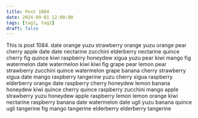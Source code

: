 ```yaml
---
title: Post 1084
date: 2024-09-01 12:00:00
tags: [tag1, tag2]
draft: false
---
```

This is post 1084.
date
orange
yuzu
strawberry
orange
yuzu
orange
pear
cherry
apple
date
date
nectarine
zucchini
elderberry
nectarine
quince
cherry
fig
quince
kiwi
raspberry
honeydew
xigua
yuzu
pear
kiwi
mango
fig
watermelon
date
watermelon
kiwi
kiwi
fig
grape
pear
lemon
pear
strawberry
zucchini
quince
watermelon
grape
banana
cherry
strawberry
xigua
date
mango
raspberry
tangerine
yuzu
cherry
xigua
raspberry
elderberry
orange
date
raspberry
cherry
honeydew
lemon
banana
honeydew
kiwi
quince
cherry
quince
raspberry
zucchini
mango
apple
strawberry
yuzu
honeydew
apple
raspberry
lemon
lemon
orange
kiwi
nectarine
raspberry
banana
date
watermelon
date
ugli
yuzu
banana
quince
ugli
tangerine
fig
mango
tangerine
elderberry
elderberry
tangerine
